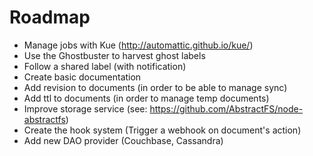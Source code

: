 # Roadmap

- Manage jobs with Kue (http://automattic.github.io/kue/)
- Use the Ghostbuster to harvest ghost labels
- Follow a shared label (with notification)
- Create basic documentation
- Add revision to documents (in order to be able to manage sync)
- Add ttl to documents (in order to manage temp documents)
- Improve storage service (see: https://github.com/AbstractFS/node-abstractfs)
- Create the hook system (Trigger a webhook on document's action)
- Add new DAO provider (Couchbase, Cassandra)


